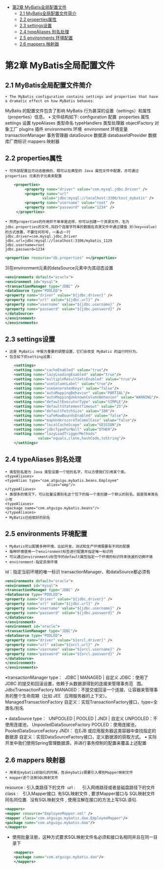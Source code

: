 <!-- TOC -->

- [第2章 MyBatis全局配置文件](#%e7%ac%ac2%e7%ab%a0-mybatis%e5%85%a8%e5%b1%80%e9%85%8d%e7%bd%ae%e6%96%87%e4%bb%b6)
	- [2.1 MyBatis全局配置文件简介](#21-mybatis%e5%85%a8%e5%b1%80%e9%85%8d%e7%bd%ae%e6%96%87%e4%bb%b6%e7%ae%80%e4%bb%8b)
	- [2.2 properties属性](#22-properties%e5%b1%9e%e6%80%a7)
	- [2.3 settings设置](#23-settings%e8%ae%be%e7%bd%ae)
	- [2.4 typeAliases 别名处理](#24-typealiases-%e5%88%ab%e5%90%8d%e5%a4%84%e7%90%86)
	- [2.5 environments 环境配置](#25-environments-%e7%8e%af%e5%a2%83%e9%85%8d%e7%bd%ae)
	- [2.6 mappers 映射器](#26-mappers-%e6%98%a0%e5%b0%84%e5%99%a8)

<!-- /TOC -->

# 第2章 MyBatis全局配置文件
## 2.1 MyBatis全局配置文件简介
	• The MyBatis configuration contains settings and properties that have a dramatic effect on how MyBatis behaves. 
MyBatis 的配置文件包含了影响 MyBatis 行为甚深的设置（settings）和属性（properties）信息。
	• 文件结构如下:
	configuration 配置 
		properties 属性
		settings 设置
		typeAliases 类型命名
		typeHandlers 类型处理器
		objectFactory 对象工厂
		plugins 插件
		environments 环境 
		environment 环境变量 
			transactionManager 事务管理器
			dataSource 数据源
		databaseIdProvider 数据库厂商标识
		mappers 映射器


## 2.2 properties属性 
	• 可外部配置且可动态替换的，既可以在典型的 Java 属性文件中配置，亦可通过 properties 元素的子元素来配置
```xml
    <properties>
	     <property name="driver" value="com.mysql.jdbc.Driver" />
	     <property name="url" 
	             value="jdbc:mysql://localhost:3306/test_mybatis" />
	     <property name="username" value="root" />
	     <property name="password" value="1234" />
	 </properties>
```
	• 然而properties的作用并不单单是这样，你可以创建一个资源文件，名为jdbc.properties的文件,将四个连接字符串的数据在资源文件中通过键值 对(key=value)的方式放置，不要任何符号，一条占一行
	jdbc.driver=com.mysql.jdbc.Driver
	jdbc.url=jdbc:mysql://localhost:3306/mybatis_1129
	jdbc.username=root
	jdbc.password=1234


<!-- 
properties: 引入外部的属性文件
resource: 从类路径下引入属性文件 
url:  引入网络路径或者是磁盘路径下的属性文件
-->
```xml
<properties resource="db.properties" ></properties>
```

3)在environment元素的dataSource元素中为其动态设置
```xml
<environments default="oracle">
<environment id="mysql">
<transactionManager type="JDBC" />
<dataSource type="POOLED">
<property name="driver" value="${jdbc.driver}" />
<property name="url" value="${jdbc.url}" />
<property name="username" value="${jdbc.username}" />
<property name="password" value="${jdbc.password}" />
</dataSource>
</environment>
</environments>
```

## 2.3 settings设置
	• 这是 MyBatis 中极为重要的调整设置，它们会改变 MyBatis 的运行时行为。
	• 包含如下的setting设置:
```xml
	<settings>
	<setting name="cacheEnabled" value="true"/>
	<setting name="lazyLoadingEnabled" value="true"/>
	<setting name="multipleResultSetsEnabled" value="true"/>
	<setting name="useColumnLabel" value="true"/>
	<setting name="useGeneratedKeys" value="false"/>
	<setting name="autoMappingBehavior" value="PARTIAL"/>
	<setting name="autoMappingUnknownColumnBehavior" value="WARNING"/>
	<setting name="defaultExecutorType" value="SIMPLE"/>
	<setting name="defaultStatementTimeout" value="25"/>
	<setting name="defaultFetchSize" value="100"/>
	<setting name="safeRowBoundsEnabled" value="false"/>
	<setting name="mapUnderscoreToCamelCase" value="false"/>
	<setting name="localCacheScope" value="SESSION"/>
	<setting name="jdbcTypeForNull" value="OTHER"/>
	<setting name="lazyLoadTriggerMethods"
	           value="equals,clone,hashCode,toString"/>
	</settings>

```

## 2.4 typeAliases 别名处理
	• 类型别名是为 Java 类型设置一个短的名字，可以方便我们引用某个类。
	<typeAliases>
	<typeAlias type="com.atguigu.mybatis.beans.Employee"
	                   alias="emp"/>
	</typeAliases>
	• 类很多的情况下，可以批量设置别名这个包下的每一个类创建一个默认的别名，就是简单类名小写
	<typeAliases>
	<package name="com.atguigu.mybatis.beans"/>
	</typeAliases>
	• MyBatis已经取好的别名

## 2.5 environments 环境配置

	• MyBatis可以配置多种环境，比如开发、测试和生产环境需要有不同的配置
	• 每种环境使用一个environment标签进行配置并指定唯一标识符
	• 可以通过environments标签中的default属性指定一个环境的标识符来快速的切换环境
	• environment-指定具体环境
id：指定当前环境的唯一标识
transactionManager、和dataSource都必须有

```xml
<environments default="oracle">
<environment id="mysql">
<transactionManager type="JDBC" />
<dataSource type="POOLED">
<property name="driver" value="${jdbc.driver}" />
<property name="url" value="${jdbc.url}" />
<property name="username" value="${jdbc.username}" />
<property name="password" value="${jdbc.password}" />
</dataSource>
</environment>
<environment id="oracle">
<transactionManager type="JDBC"/> 
<dataSource type="POOLED">
<property name="driver" value="${orcl.driver}" />
<property name="url" value="${orcl.url}" />
<property name="username" value="${orcl.username}" />
<property name="password" value="${orcl.password}" />
</dataSource>
</environment> 
</environments>

```

	
•transactionManager
type：  JDBC | MANAGED | 自定义
JDBC：使用了 JDBC 的提交和回滚设置，依赖于从数据源得到的连接来管理事务范   围。 JdbcTransactionFactory
MANAGED：不提交或回滚一个连接、让容器来管理事务的整个生命周期（比如 JEE   应用服务器的上下文）。 ManagedTransactionFactory
自定义：实现TransactionFactory接口，type=全类名/别名

• dataSource
type：  UNPOOLED | POOLED | JNDI | 自定义
UNPOOLED：不使用连接池， UnpooledDataSourceFactory
POOLED：使用连接池， PooledDataSourceFactory
JNDI： 在EJB 或应用服务器这类容器中查找指定的数据源
自定义：实现DataSourceFactory接口，定义数据源的获取方式。
	• 实际开发中我们使用Spring管理数据源，并进行事务控制的配置来覆盖上述配置



## 2.6 mappers 映射器

	• 用来在mybatis初始化的时候，告诉mybatis需要引入哪些Mapper映射文件
	• mapper逐个注册SQL映射文件
resource : 引入类路径下的文件 
url :      引入网络路径或者是磁盘路径下的文件
class :    引入Mapper接口.
有SQL映射文件 , 要求Mapper接口与 SQL映射文件同名同位置. 
没有SQL映射文件 , 使用注解在接口的方法上写SQL语句.

```xml
<mappers>
<mapper resource="EmployeeMapper.xml" />
<mapper class="com.atguigu.mybatis.dao.EmployeeMapper"/>
<package name="com.atguigu.mybatis.dao"/>
</mappers>

```
* 使用批量注册，这种方式要求SQL映射文件名必须和接口名相同并且在同一目录下
```xml
	<mappers>
	<package name="com.atguigu.mybatis.dao"/>
	</mappers>
```
